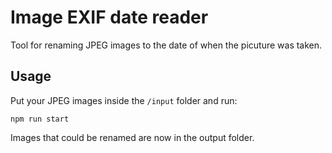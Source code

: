 # Image EXIF date reader

Tool for renaming JPEG images to the date of when the picuture was taken.

## Usage

Put your JPEG images inside the `/input` folder and run:

    npm run start

Images that could be renamed are now in the output folder.
